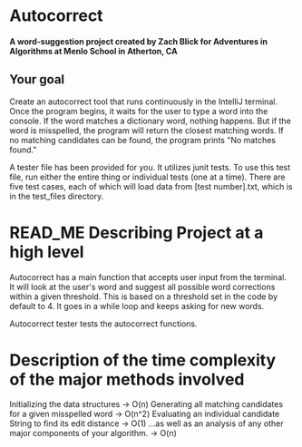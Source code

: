 # Autocorrect
#### A word-suggestion project created by Zach Blick for Adventures in Algorithms at Menlo School in Atherton, CA
## Your goal
Create an autocorrect tool that runs continuously in the IntelliJ terminal. Once the program begins, it waits for the user to type a word into the console. If the word matches a dictionary word, nothing happens. But if the word is misspelled, the program will return the closest matching words. If no matching candidates can be found, the program prints "No matches found."

A tester file has been provided for you. It utilizes junit tests.
To use this test file, run either the entire thing or individual tests (one at a time).
There are five test cases, each of which will load data from [test number].txt, which is in the
test_files directory.

# READ_ME Describing Project at a high level
Autocorrect has a main function that accepts user input from the terminal.  
It will look at the user's word and suggest all possible word corrections within a given threshold.
This is based on a threshold set in the code by default to 4.
It goes in a while loop and keeps asking for new words.

Autocorrect tester tests the autocorrect functions. 

# Description of the time complexity of the major methods involved
Initializing the data structures -> O(n)
Generating all matching candidates for a given misspelled word -> O(n^2)
Evaluating an individual candidate String to find its edit distance -> O(1)
…as well as an analysis of any other major components of your algorithm. -> O(n)
